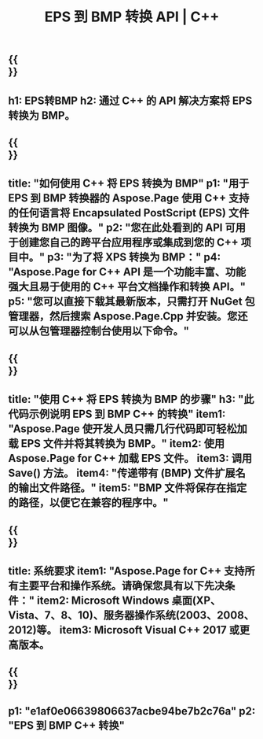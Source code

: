 ﻿---
translation: true
template: /_templates/_conversion-child-cpp.md
title: EPS 到 BMP 转换 API | C++
url: /cpp/conversion/eps-to-bmp/
description: Aspose.Page 为 C++ API 解决方案提供的 EPS 到 BMP 转换。适用于 Windows 32 位、Windows 64 位和 Linux 64 位的 C++ 运行时环境。
informat: EPS
outformat: BMP
otherformats: XPS PS
---

{{<section banner>}}
---
h1: EPS转BMP
h2: 通过 C++ 的 API 解决方案将 EPS 转换为 BMP。
---

{{<section overview>}}
---
title: "如何使用 C++ 将 EPS 转换为 BMP"
p1: "用于 EPS 到 BMP 转换器的 Aspose.Page 使用 C++ 支持的任何语言将 Encapsulated PostScript (EPS) 文件转换为 BMP 图像。"
p2: "您在此处看到的 API 可用于创建您自己的跨平台应用程序或集成到您的 C++ 项目中。"
p3: "为了将 XPS 转换为 BMP："
p4: "Aspose.Page for C++ API 是一个功能丰富、功能强大且易于使用的 C++ 平台文档操作和转换 API。"
p5: "您可以直接下载其最新版本，只需打开 NuGet 包管理器，然后搜索 Aspose.Page.Cpp 并安装。您还可以从包管理器控制台使用以下命令。"
---

{{<section feature1>}}
---
title: "使用 C++ 将 EPS 转换为 BMP 的步骤"
h3: "此代码示例说明 EPS 到 BMP C++ 的转换"
item1: "Aspose.Page 使开发人员只需几行代码即可轻松加载 EPS 文件并将其转换为 BMP。"
item2: 使用 Aspose.Page for C++ 加载 EPS 文件。
item3: 调用 Save() 方法。
item4: "传递带有 (BMP) 文件扩展名的输出文件路径。"
item5: "BMP 文件将保存在指定的路径，以便它在兼容的程序中。"
---

{{<section feature2>}}
---
title: 系统要求
item1: "Aspose.Page for C++ 支持所有主要平台和操作系统。请确保您具有以下先决条件："
item2: Microsoft Windows 桌面(XP、Vista、7、8、10)、服务器操作系统(2003、2008、2012)等。
item3: Microsoft Visual C++ 2017 或更高版本。
---

{{<section gist>}}
---
p1: "e1af0e06639806637acbe94be7b2c76a"
p2: "EPS 到 BMP C++ 转换"
---
